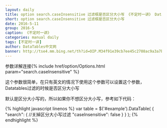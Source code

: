 ```yaml
---
layout: daily
title: option search.caseInsensitive 过滤框是否区分大小写 《不定时一讲》 DataTables中文网
short: option search.caseInsensitive 过滤框是否区分大小写
date: 2016-5-11
group: 2016-5
caption: 《不定时一讲》
categories: manual daily
tags: [不定时一讲]
author: DataTables中文网
banner: http://tse4.mm.bing.net/th?id=OIP.M34f91e39cb7ee45c2708ac9a3a7b7beao0&w=218&h=139&c=7&rs=1&qlt=90&o=4&pid=1.1
---
```

参数详解连接{% include href/option/Options.html param="search.caseInsensitive" %}

这个参数很简单，在只有英文的情况下使用这个参数可以设置这个参数，Datatables过滤的时候是否区分大小写

默认是区分大小写的，所以如果你不想区分大小写，参考如下代码：
<!--more-->

{% highlight javascript linenos %}
    var table = $('#example').DataTable( {
      "search": {
        //关掉区分大小写过滤
        "caseInsensitive": false
      }
    } );
{% endhighlight %}
